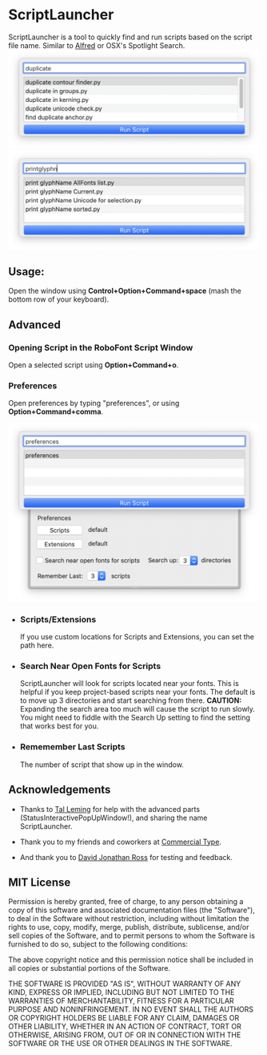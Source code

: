 ScriptLauncher
==============

ScriptLauncher is a tool to quickly find and run scripts based on the script file name. Similar to [Alfred](https://www.alfredapp.com/) or OSX's Spotlight Search.
 ![Script Launcher Screenshot](window_duplicate.png) 
 ![Script Launcher Screenshot](window_print.png)

Usage:
------

Open the window using **Control+Option+Command+space** (mash the bottom row of your keyboard).

Advanced
--------

### Opening Script in the RoboFont Script Window

Open a selected script using **Option+Command+o**.

### Preferences

Open preferences by typing "preferences", or using **Option+Command+comma**.

![Script Launcher Preferences](preferences.png)

-   ### Scripts/Extensions

    If you use custom locations for Scripts and Extensions, you can set
    the path here.

-   ### Search Near Open Fonts for Scripts

    ScriptLauncher will look for scripts located near your fonts. This
    is helpful if you keep project-based scripts near your fonts. The
    default is to move up 3 directories and start searching from there.
    **CAUTION:** Expanding the search area too much will cause the
    script to run slowly. You might need to fiddle with the Search Up
    setting to find the setting that works best for you.

-   ### Rememember Last Scripts

    The number of script that show up in the window.

Acknowledgements
----------------

-   Thanks to [Tal Leming](https://www.typesupply.com/) for help with
    the advanced parts (StatusInteractivePopUpWindow!), and sharing the
    name ScriptLauncher.

-   Thank you to my friends and coworkers at [Commercial
    Type](commercialtype.com).

-   And thank you to [David Jonathan Ross](https://www.djr.com/) for
    testing and feedback.

MIT License
-----------

Permission is hereby granted, free of charge, to any person obtaining a
copy of this software and associated documentation files (the
"Software"), to deal in the Software without restriction, including
without limitation the rights to use, copy, modify, merge, publish,
distribute, sublicense, and/or sell copies of the Software, and to
permit persons to whom the Software is furnished to do so, subject to
the following conditions:

The above copyright notice and this permission notice shall be included
in all copies or substantial portions of the Software.

THE SOFTWARE IS PROVIDED "AS IS", WITHOUT WARRANTY OF ANY KIND, EXPRESS
OR IMPLIED, INCLUDING BUT NOT LIMITED TO THE WARRANTIES OF
MERCHANTABILITY, FITNESS FOR A PARTICULAR PURPOSE AND NONINFRINGEMENT.
IN NO EVENT SHALL THE AUTHORS OR COPYRIGHT HOLDERS BE LIABLE FOR ANY
CLAIM, DAMAGES OR OTHER LIABILITY, WHETHER IN AN ACTION OF CONTRACT,
TORT OR OTHERWISE, ARISING FROM, OUT OF OR IN CONNECTION WITH THE
SOFTWARE OR THE USE OR OTHER DEALINGS IN THE SOFTWARE.
